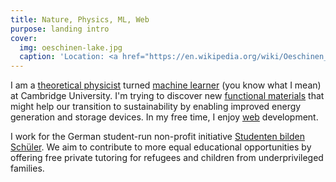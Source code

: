 ```yaml
---
title: Nature, Physics, ML, Web
purpose: landing intro
cover:
  img: oeschinen-lake.jpg
  caption: 'Location: <a href="https://en.wikipedia.org/wiki/Oeschinen_Lake">Oeschinen Lake</a>'
---
```


I am a [theoretical physicist](/physics) turned [machine learner](/ml) (you know what I mean) at Cambridge University. I'm trying to discover new [functional materials](https://quora.com/What-are-the-functional-materials) that might help our transition to sustainability by enabling improved energy generation and storage devices. In my free time, I enjoy [web](/web) development.

I work for the German student-run non-profit initiative [Studenten bilden Schüler](https://studenten-bilden-schueler.de/bundesvorstand). We aim to contribute to more equal educational opportunities by offering free private tutoring for refugees and children from underprivileged families.